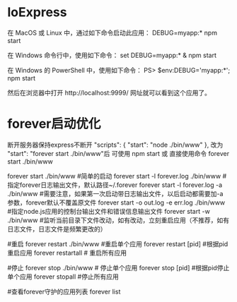 # loExpress

在 MacOS 或 Linux 中，通过如下命令启动此应用：
DEBUG=myapp:* npm start

在 Windows 命令行中，使用如下命令：
set DEBUG=myapp:* & npm start

在 Windows 的 PowerShell 中，使用如下命令：
PS> $env:DEBUG='myapp:*'; npm start

然后在浏览器中打开 http://localhost:9999/ 网址就可以看到这个应用了。


# forever启动优化
断开服务器保持express不断开
"scripts": {
  "start": "node ./bin/www"
},
改为
"start": "forever start ./bin/www"后
可使用 npm start
或
直接使用命令
forever start ./bin/www



forever start ./bin/www     #简单的启动
forever start -l forever.log ./bin/www   #指定forever日志输出文件，默认路径~/.forever
forever start -l forever.log -a ./bin/www  #需要注意，如果第一次启动带日志输出文件，以后启动都需要加-a 参数，forever默认不覆盖原文件
forever start -o out.log -e err.log ./bin/www #指定node.js应用的控制台输出文件和错误信息输出文件
forever start -w ./bin/www   #监听当前目录下文件改动，如有改动，立刻重启应用（不推荐，如有日志文件，日志文件是频繁更改的）
 
 
#重启
forever restart ./bin/www   #重启单个应用
forever restart [pid] #根据pid重启应用
forever restartall # 重启所有应用
 
 
#停止
forever stop ./bin/www   # 停止单个应用
forever stop [pid] #根据pid停止单个应用
forever stopall #停止所有应用
 
#查看forever守护的应用列表
forever list
